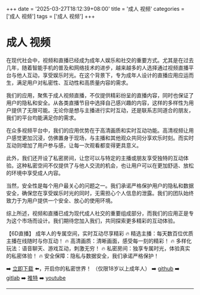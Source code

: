 +++
date = '2025-03-27T18:12:39+08:00'
title = '成人 视频'
categories = ['成人 视频']
tags = ['成人 视频']
+++

# 成人 视频

在现代社会中，视频和直播已经成为成年人娱乐和社交的重要方式。尤其是在过去几年，随着智能手机的普及和网络技术的进步，越来越多的人选择通过视频直播平台与他人互动，享受娱乐时光。在这个背景下，专为成年人设计的直播应用应运而生，满足用户对私密性、互动性和高质量内容的需求。

我们的应用，聚焦于成人视频直播，不仅提供精彩纷呈的直播内容，同时也保证了用户的隐私和安全。从各类直播节目中选择自己感兴趣的内容，这样的多样性为用户提供了无限可能。无论你是想与主播进行实时互动，还是联系志同道合的朋友，我们的平台均能满足你的需求。

在众多视频平台中，我们的应用优势在于高清画质和实时互动功能。高清视频让用户感觉更加沉浸，仿佛置身于现场，与主播和其他观众共同分享欢乐时刻。而实时互动则增加了用户参与感，让每一次观看都变得更具意义。

此外，我们还开设了私密房间，让您可以与特定的主播或朋友享受独特的互动体验。这种私密空间不仅提供了与他人交流的机会，也让用户可以在更加舒适、放松的环境中享受成人内容。

当然，安全性是每个用户最关心的问题之一。我们承诺严格保护用户的隐私和数据安全，确保您在享受娱乐时光的同时，无需担心个人信息的泄露。我们的团队始终致力于为用户提供一个安全、放心的使用环境。

综上所述，视频和直播已成为现代成人社交的重要组成部分，而我们的应用正是专为这个市场而设计。我们期待您加入我们，共同探索更多精彩的互动体验。

【6D直播】
成年人的专属空间，实时互动尽享精彩
🔥 精选主播：每天数百位优质主播在线随时与你互动！
🔥 高清画质：清晰画面，感受每一刻的精彩！
🔥 多样化玩法：语音聊天、游戏互动，刺激无穷！
🔥 私密房间：独享专属时光，体验真实的私密体验！
🔥 安全保障：隐私与数据安全，我们承诺严格保护！

➡️ [立即下载](https://down123.s3.ap-east-1.amazonaws.com/down/down.html?channelCode=blog) ⬅️，开启你的私密世界！ 
（仅限18岁以上成年人）
➡️ [github](https://aldult-live.github.io/)
➡️ [gitlab](https://seo-09598d.gitlab.io/)
➡️ [推特](https://x.com/wegame33)
➡️ [youtube](https://www.youtube.com/@6Dlive)

---
